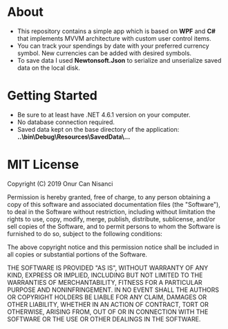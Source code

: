 # About
* This repository contains a simple app which is based on **WPF** and **C#** that implements MVVM architecture with custom user control items.
* You can track your spendings by date with your preferred currency symbol. New currencies can be added with desired symbols.
* To save data I used **Newtonsoft.Json** to serialize and unserialize saved data on the local disk.

# Getting Started
* Be sure to at least have .NET 4.6.1 version on your computer.
* No database connection required.
* Saved data kept on the base directory of the application: **..\bin\Debug\Resources\SavedData\\...**

# MIT License
Copyright (C) 2019 Onur Can Nisanci

Permission is hereby granted, free of charge, to any person obtaining a copy of this software and associated documentation files (the "Software"), to deal in the Software without restriction, including without limitation the rights to use, copy, modify, merge, publish, distribute, sublicense, and/or sell copies of the Software, and to permit persons to whom the Software is furnished to do so, subject to the following conditions:

The above copyright notice and this permission notice shall be included in all copies or substantial portions of the Software.

THE SOFTWARE IS PROVIDED "AS IS", WITHOUT WARRANTY OF ANY KIND, EXPRESS OR IMPLIED, INCLUDING BUT NOT LIMITED TO THE WARRANTIES OF MERCHANTABILITY, FITNESS FOR A PARTICULAR PURPOSE AND NONINFRINGEMENT. IN NO EVENT SHALL THE AUTHORS OR COPYRIGHT HOLDERS BE LIABLE FOR ANY CLAIM, DAMAGES OR OTHER LIABILITY, WHETHER IN AN ACTION OF CONTRACT, TORT OR OTHERWISE, ARISING FROM, OUT OF OR IN CONNECTION WITH THE SOFTWARE OR THE USE OR OTHER DEALINGS IN THE SOFTWARE.
